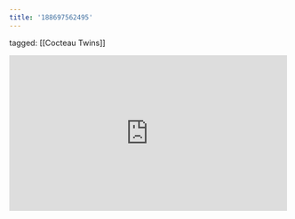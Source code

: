 ```yaml
---
title: '188697562495'
---
```

tagged: [[Cocteau Twins]]
<iframe allow="accelerometer; autoplay; clipboard-write; encrypted-media; gyroscope; picture-in-picture" allowfullscreen="" frameborder="0" height="281" id="youtube_iframe" src="https://www.youtube.com/embed/SGPIFCTAugk?feature=oembed&amp;enablejsapi=1&amp;origin=https://safe.txmblr.com&amp;wmode=opaque" width="500"></iframe>